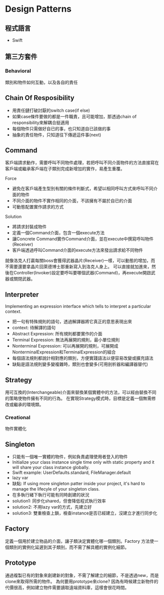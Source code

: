 # Design Patterns
## 程式語言
- Swift
## 第三方套件
### Behavioral
類別和物件如何互動，以及各自的責任

Chain Of Resposibility
--------------------------
- 用責任鏈打破討厭的switch case(if else)
- 如果case條件要做的都是一件職責，且可能增加，那透過chain of responsibility來解耦合挺適用
- 每個物件只需做好自已的事，也只知道自已該做的事
- 抽象的責任物件，只知道往下傳遞這件事(next)

Command
--------------------------
客戶端請求動作，需要呼叫不同物件處理，若把呼叫不同介面物件的方法直接寫在客戶端或繼承客戶端在子類別完成新增加的實作，易產生重覆。

Force
- 避免在客戶端產生型別有關的條件判斷式，希望以相同呼叫方式來呼叫不同介面的物件
- 不同介面的物件不實作相同的介面，不該擁有不屬於自已的介面
- 可動態配置實作請求的方式

Solution
- 將請求封裝成物件
- 定義一個Command介面，包含一個execute方法
- 讓Concrete Command實作Command介面，並在execute中撰寫呼叫物件(Receiver)
- 客戶端透過呼叫Command介面的execute方法來發出請求給不同物件

就像洛克人打贏每關boss會獲得武器晶片(Receiver)一樣，可以動態的增加，而不需要還要拿晶片回萊德博士那重新寫入到洛克人身上。
可以直接就加進來，然後在Controller(Invoker)設定要呼叫要哪個武器(Command)，再execute開啟武器或關閉武器。

Interpreter
--------------------------
Implementing an expression interface which tells to interpret a particular context.

- 把一句有特殊規則的語句，透過解譯器將它真正的意思表現出來
- context: 待解譯的語句
- Abstract Expression: 所有規則都要實作的介面
- Terminal Expression: 無法再展開的規則，最小單位規則
- Nonterminal Expression: 可以再展開的規則，可展開成NonterminalExpression和TerminalExpression的組合
- 每個語法規則都說計相對應的類別，方便實踐語法以便容易改變或擴充語法
- 缺點是語法規則變多變複雜時，類別也會變多(可用剖析器和編譯器替代)

Strategy
--------------------------
用可互換的(Interchangeable)介面來替換某個實體中的方法，可以經由替換不同的策略使物件擁有不同的行為。
在實現Strategy模式時，目標是定義一個無需修改或繼承的環境類。


### Creational
物件實體化

Singleton
--------------------------
- 只能有一個唯一實體的物件，例如負責處理使用者登入的物件
- Initialize your class instance single time only with static property and it will share your class instance globally.
- Swift example: UserDefaults.standard, FileManager.default
- lazy var
- 缺點: If using more singleton patter inside your project, it's hard to manage the lifecyle of your singleton  class.
- 在多執行緒下執行可能有同時創建的狀況
- solution1: 同步化shared，但會降低程式執行效率
- solution2: 不用lazy var的方式，先建立好
- solution3: 雙重檢查上鎖，檢查instance是否已經建立，沒建立才進行同步化

Factory
--------------------------
定義一個用於建立物品的介面，讓子類決定實體化哪一個類別。Factory 方法使一個類別的實例化延遲到其子類別，而不需了解具體的實例化細節。

Prototype
--------------------------
通過複製已有的對象來創建新的對象，不需了解建立的細節，不是透過new，而是clone來取得所需的物件。
為何要用prototype來clone? 因為有時候建立新物件的代價很高，例如建立物件需要讀取遠端資料庫，這樣會很花時間。




